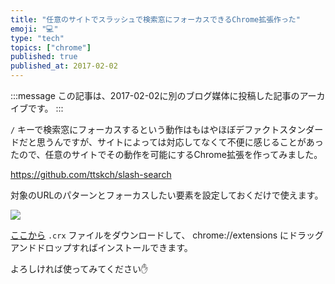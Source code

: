 ```yaml
---
title: "任意のサイトでスラッシュで検索窓にフォーカスできるChrome拡張作った"
emoji: "💻"
type: "tech"
topics: ["chrome"]
published: true
published_at: 2017-02-02
---
```


:::message
この記事は、2017-02-02に別のブログ媒体に投稿した記事のアーカイブです。
:::

`/` キーで検索窓にフォーカスするという動作はもはやほぼデファクトスタンダードだと思うんですが、サイトによっては対応してなくて不便に感じることがあったので、任意のサイトでその動作を可能にするChrome拡張を作ってみました。

<https://github.com/ttskch/slash-search>

対象のURLのパターンとフォーカスしたい要素を設定しておくだけで使えます。

![](https://cloud.githubusercontent.com/assets/4360663/22544949/309bb88e-e97a-11e6-80fb-74936f3fc5e7.png)

[ここから](https://github.com/ttskch/slash-search/releases) `.crx` ファイルをダウンロードして、 chrome://extensions にドラッグアンドドロップすればインストールできます。

よろしければ使ってみてください✋

